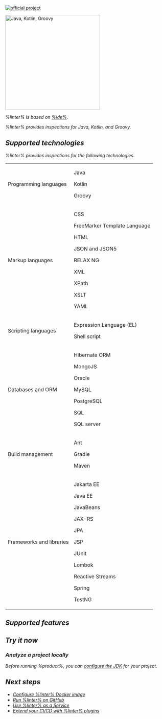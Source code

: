 [//]: # (title: Qodana for JVM)

[![official project](https://jb.gg/badges/official-flat-square.svg)](https://confluence.jetbrains.com/display/ALL/JetBrains+on+GitHub)

<img src="jvm.png" dark-src="jvm_dark.png" alt="Java, Kotlin, Groovy" width="296"/>

<var name="linter" value="Qodana for JVM"/>
<var name="ide" value="IntelliJ IDEA Ultimate"/>
<var name="tech" value="jvm"/>
<var name="docker-image" value="jetbrains/qodana-jvm:2023.1-eap"/>

%linter% is based on [%ide%](https://www.jetbrains.com/idea/). <include src="lib_qd.xml" include-id="linter-intro"/>

%linter% provides inspections for Java, Kotlin, and Groovy.

## Supported technologies

%linter% provides inspections for the following technologies.

<table header-style="none">
    <tr>
        <td>Programming languages</td>
        <td>
            <p>Java</p>
            <p>Kotlin</p>
            <p>Groovy</p>
        </td>
    </tr>
    <tr>
        <td>Markup languages</td>
        <td>
            <p>CSS</p>
            <p>FreeMarker Template Language</p>
            <p>HTML</p>
            <p>JSON and JSON5</p>
            <p>RELAX NG</p>
            <p>XML</p>
            <p>XPath</p>
            <p>XSLT</p>
            <p>YAML</p>
        </td>
    </tr>
    <tr>
        <td>Scripting languages</td>
        <td>
            <p>Expression Language (EL)</p>
            <p>Shell script</p>
        </td>
    </tr>
    <tr>
        <td>Databases and ORM</td>
        <td>
            <p>Hibernate ORM</p>
            <p>MongoJS</p>
            <p>Oracle</p>
            <p>MySQL</p>
            <p>PostgreSQL</p>
            <p>SQL</p>
            <p>SQL server</p>
        </td>
    </tr>
    <tr>
        <td>Build management</td>
        <td>
            <p>Ant</p>
            <p>Gradle</p>
            <p>Maven</p>
        </td>
    </tr>
    <tr>
        <td>Frameworks and libraries</td>
        <td>
            <p>Jakarta EE</p>
            <p>Java EE</p>
            <p>JavaBeans</p>
            <p>JAX-RS</p>
            <p>JPA</p>
            <p>JSP</p>
            <p>JUnit</p>
            <p>Lombok</p>
            <p>Reactive Streams</p>
            <p>Spring</p>
            <p>TestNG</p>
        </td>
    </tr>
</table>

## Supported features

<include src="lib_qd.xml" include-id="linters-supported-features" use-filter="empty,jvm"/>

## Try it now

### Analyze a project locally

<note>Before running %product%, you can <a href="configure-jdk.md">configure the JDK</a> for your project.</note>

<p><include src="lib_qd.xml" include-id="qodana-cli-quickstart" use-filter="non-php,jvm-only,jvm-php,non-gs,other,empty"/></p>

## Next steps

- <a href="qodana-jvm-docker-readme.xml">Configure %linter% Docker image</a>
- <a href="github.md">Run %linter% on GitHub</a>
- <a href="service.md">Use %linter% as a Service</a>
- <a href="ci.md">Extend your CI/CD with %linter% plugins</a>
